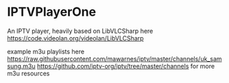 # IPTVPlayerOne
An IPTV player, heavily based on LibVLCSharp here https://code.videolan.org/videolan/LibVLCSharp

example m3u playlists here
https://raw.githubusercontent.com/mawarnes/iptv/master/channels/uk_samsung.m3u
https://github.com/iptv-org/iptv/tree/master/channels for more m3u resources

